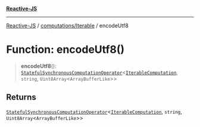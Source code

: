 [**Reactive-JS**](../../../README.md)

***

[Reactive-JS](../../../README.md) / [computations/Iterable](../README.md) / encodeUtf8

# Function: encodeUtf8()

> **encodeUtf8**(): [`StatefulSynchronousComputationOperator`](../../type-aliases/StatefulSynchronousComputationOperator.md)\<[`IterableComputation`](../interfaces/IterableComputation.md), `string`, `Uint8Array`\<`ArrayBufferLike`\>\>

## Returns

[`StatefulSynchronousComputationOperator`](../../type-aliases/StatefulSynchronousComputationOperator.md)\<[`IterableComputation`](../interfaces/IterableComputation.md), `string`, `Uint8Array`\<`ArrayBufferLike`\>\>
